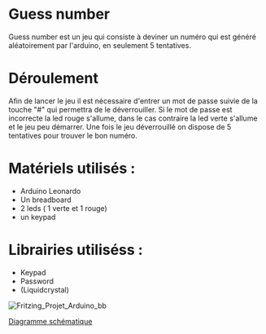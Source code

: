 # Guess number

Guess number est un jeu qui consiste à deviner un numéro qui est généré aléatoirement par l'arduino, en seulement 5 tentatives.

# Déroulement

Afin de lancer le jeu il est nécessaire d'entrer un mot de passe suivie de la touche "#" qui permettra de le déverrouiller. Si le mot de passe est incorrecte la led rouge s'allume, dans le cas contraire la led verte s'allume et le jeu peu démarrer.
Une fois le jeu déverrouillé on dispose de 5 tentatives pour trouver le bon numéro.


# Matériels utilisés : 

- Arduino Leonardo
- Un breadboard
- 2 leds ( 1 verte et 1 rouge)
- un keypad

# Librairies utiliséss : 

- Keypad
- Password
- (Liquidcrystal)


![Fritzing_Projet_Arduino_bb](Fritzing_Projet_Arduino_bb.png)

[Diagramme schématique](https://drive.google.com/file/d/1wkaAeJRf4Vp_gqNZRU2xz2VdkO0QQAGG/view?usp=sharing)
